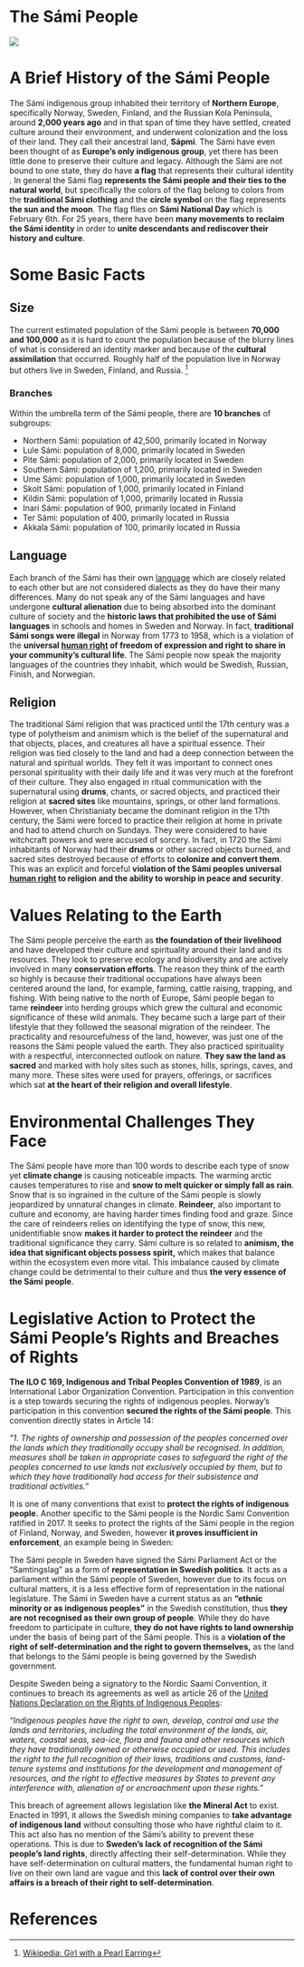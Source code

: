 # The Sámi People

<a href="https://juncture-digital.org"><img src="https://juncture-digital.org/images/ve-button.png"></a>

<param ve-config 
       title="The Sámi People"
       author="Sarah, Fuka and Evelyne"
       banner="https://upload.wikimedia.org/wikipedia/commons/thumb/3/3b/Nordic_Sami_people_Lavvu_1900-1920.jpg/640px-Nordic_Sami_people_Lavvu_1900-1920.jpg"
       layout="vertical">

<!-- Entities discussed throughout the essay are typically defined before the essay text and
     are thus available in all text.  Entity identifiers (QIDs) can be found in either
     Wikipedia or Wikidata (https://www.wikidata.org)> -->
<param ve-entity eid="Q185372"> <!-- Girl with a Pearl Earring painting -->
<param ve-entity eid="Q41264"> <!-- Johannes Vermeer -->
<param ve-entity eid="Q221092"> <!-- Mauritshuis -->
<param ve-entity eid="Q72708264"> <!-- The Hague -->
<param title="Finland"
       eid="Q390151"
       fill="#FF0000"
       marker-symbol="Ukonsaari, Finland">

# A Brief History of the Sámi People

The Sámi indigenous group inhabited their territory of __Northern Europe__, specifically Norway, Sweden, Finland, and the Russian Kola Peninsula, around __2,000 years ago__ and in that span of time they have settled, created culture around their environment, and underwent colonization and the loss of their land. They call their ancestral land, __Sápmi__. The Sámi have even been thought of as __Europe’s only indigenous group__, yet there has been little done to preserve their culture and legacy. Although the Sámi are not bound to one state, they do have __a flag__ that represents their cultural identity . In general the Sámi flag __represents the Sámi people and their ties to the natural world__, but specifically the colors of the flag belong to colors from the __traditional Sámi clothing__ and the __circle symbol__ on the flag represents __the sun and the moon__. The flag flies on __Sámi National Day__ which is February 6th. For 25 years, there have been __many movements to reclaim the Sámi identity__ in order to __unite descendants and rediscover their history and culture__.
<param ve-image 
       url="https://upload.wikimedia.org/wikipedia/commons/c/c4/Samem%C3%B8tet_1917_i_Metodistkirken_med_samisk_flagg_foran.jpg"
       label="The Sámi people"
       description="The Sámi flag on top of the picture of the first Sámi meeting">
            
# Some Basic Facts

## Size

The current estimated population of the Sámi people is between __70,000 and 100,000__ as it is hard to count the population because of the blurry lines of what is considered an identity marker and because of the __cultural assimilation__ that occurred. Roughly half of the population live in Norway but others live in Sweden, Finland, and Russia. [^1]

<param ve-image 
       label="Map of Sámi Languages" 
       description="This map shows the geographic distribution of Sámi languages and offers some additional information including approximate number of native Sámi speakers." 
       license="public domain" 
       url="https://upload.wikimedia.org/wikipedia/commons/4/4c/Mapping_S%C3%A1mi_Languages.jpg">

### Branches

Within the umbrella term of the Sámi people, there are __10 branches__ of subgroups:

* Northern Sámi: population of 42,500, primarily located in Norway
* Lule Sámi: population of 8,000, primarily located in Sweden
* Pite Sámi: population of 2,000, primarily located in Sweden
* Southern Sámi: population of 1,200, primarily located in Sweden
* Ume Sámi: population of 1,000, primarily located in Sweden
* Skolt Sámi: population of 1,000, primarily located in Finland
* Kildin Sámi: population of 1,000, primarily located in Russia
* Inari Sámi: population of 900, primarily located in Finland
* Ter Sámi: population of 400, primarily located in Russia
* Akkala Sámi: population of 100, primarily located in Russia

<param ve-image fit="contain"
       url="https://upload.wikimedia.org/wikipedia/commons/e/e9/Sami_languages_large_2.png"
       label="Map of Sami Banches"
       description="Map of Fennoscandia showing the distribution of Sami languages
1. Southern Sami
2. Ume Sami
3. Pite Sami
4. Lule Sami
5. Northern Sami
6. Skolt Sami
7. Inari Sami
8. Kildin Sami
9. Ter Sami">

## Language

Each branch of the Sámi has their own [language](https://www.youtube.com/watch?v=wjwQkOzzSAg) which are closely related to each other but are not considered dialects as they do have their many differences. Many do not speak any of the Sámi languages and have undergone __cultural alienation__ due to being absorbed into the dominant culture of society and the __historic laws that prohibited the use of Sámi languages__ in schools and homes in Sweden and Norway. In fact, __traditional Sámi songs were illegal__ in Norway from 1773 to 1958, which is a violation of the __universal [human right](https://www.un.org/en/about-us/universal-declaration-of-human-rights) of freedom of expression and right to share in your community’s cultural life__. The Sámi people now speak the majority languages of the countries they inhabit, which would be Swedish, Russian, Finish, and Norwegian.

<param ve-video
	id="wjwQkOzzSAg"
	title="WIKITONGUES: Irena speaking Northern Sami.">


## Religion

The traditional Sámi religion that was practiced until the 17th century was a type of polytheism and animism which is the belief of the supernatural and that objects, places, and creatures all have a spiritual essence. Their religion was tied closely to the land and had a deep connection between the natural and spiritual worlds. They felt it was important to connect ones personal spirituality with their daily life and it was very much at the forefront of their culture. They also engaged in ritual communication with the supernatural using __drums__, chants, or sacred objects, and practiced their religion at __sacred sites__ like mountains, springs, or other land formations. However, when Christianiaty became the dominant religion in the 17th century, the Sámi were forced to practice their religion at home in private and had to attend church on Sundays. They were considered to have witchcraft powers and were accused of sorcery. In fact, in 1720 the Sámi inhabitants of Norway had their __drums__ or other sacred objects burned, and sacred sites destroyed because of efforts to __colonize and convert them__. This was an explicit and forceful __violation of the Sámi peoples universal [human right](https://www.un.org/en/about-us/universal-declaration-of-human-rights) to religion and the ability to worship in peace and security__. 

<param ve-compare curtain
       url="https://upload.wikimedia.org/wikipedia/commons/e/ed/Sami_shamanic_drum.JPG"
       label="Sami shamanic drum"
       description="Sami shamanic drum in the Arktikum museum, in Rovaniemi, Finland.">
<param ve-compare
       url="https://upload.wikimedia.org/wikipedia/commons/1/14/Hand%C3%B6l_Sami_Chapel%2C_J%C3%A4mtland%2C_Sweden.jpg"
       label="Handöl Sami Chapel, Jämtland, Sweden."
       description="People outside Handöl Sami Chapel. The chapel was built for the Sami people who lived in the mountains near the Norwegian border. It was inaugurated in 1804."
       attribution="Axel Lindahl">
 <param ve-compare
	url="https://upload.wikimedia.org/wikipedia/commons/6/6b/Ancient_Nordic_Sami_people_offering_to_Diermes_or_Thor_by_Picart_1724.jpg"
	label="Ancient Nordic Sami people offering to Diermes or Thor"
	description="Sami people of Lapland offering to the pre-Christian god Tiermes or Thoron; engraved illustration by Bernard Picart from Cérémonies et coutumes religieuses de tous les peuples du monde (1725)">


# Values Relating to the Earth

The Sámi people perceive the earth as __the foundation of their livelihood__ and have developed their culture and spirituality around their land and its resources. They look to preserve ecology and biodiversity and are actively involved in many __conservation efforts__. The reason they think of the earth so highly is because their traditional occupations have always been centered around the land, for example, farming, cattle raising, trapping, and fishing. With being native to the north of Europe, Sámi people began to tame __reindeer__ into herding groups which grew the cultural and economic significance of these wild animals. They became such a large part of their lifestyle that they followed the seasonal migration of the reindeer. The practicality and resourcefulness of the land, however, was just one of the reasons the Sámi people valued the earth. They also practiced spirituality with a respectful, interconnected outlook on nature. __They saw the land as sacred__ and marked with holy sites such as stones, hills, springs, caves, and many more. These sites were used for prayers, offerings, or sacrifices which sat __at the heart of their religion and overall lifestyle__. 

<param ve-image
       url:"https://upload.wikimedia.org/wikipedia/commons/3/3f/Sami_earthen_house%2C_Jukkasjarvi.jpg"
       label="Traditional Samí house"
       description="Traditional Samí house, Finnmark, Norway.">

# Environmental Challenges They Face

The Sámi people have more than 100 words to describe each type of snow yet __climate change__ is causing noticeable impacts. The warming arctic causes temperatures to rise and __snow to melt quicker or simply fall as rain__. Snow that is so ingrained in the culture of the Sámi people is slowly jeopardized by unnatural changes in climate. __Reindeer__, also important to culture and economy, are having harder times finding food and graze. Since the care of reindeers relies on identifying the type of snow, this new, unidentifiable snow __makes it harder to protect the reindeer__ and the traditional significance they carry. Sámi culture is so related to __animism, the idea that significant objects possess spirit,__ which makes that balance within the ecosystem even more vital. This imbalance caused by climate change could be detrimental to their culture and thus __the very essence of the Sámi people__. 

<param ve-image
       url="https://upload.wikimedia.org/wikipedia/commons/8/89/Sami_people_and_reindeer_in_Lappland%2C_Sweden_%288683127528%29.jpg"
       label="Sami people and reindeer in Lappland, Sweden"
       description="Sami people and reindeer at a Sami cot in a forest in Lappland. Watercoloured stipple engraving by Fredrik Erik Martin. From c. 1800.">
   
# Legislative Action to Protect the Sámi People’s Rights and Breaches of Rights

__The ILO C 169, Indigenous and Tribal Peoples Convention of 1989__, is an International Labor Organization Convention. Participation in this convention is a step towards securing the rights of indigenous peoples. Norway’s participation in this convention __secured the rights of the Sámi people__. This convention directly states in Article 14: 

_"1. The rights of ownership and possession of the peoples concerned over the lands which they traditionally occupy shall be recognised. In addition, measures shall be taken in appropriate cases to safeguard the right of the peoples concerned to use lands not exclusively occupied by them, but to which they have traditionally had access for their subsistence and traditional activities.”_

It is one of many conventions that exist to __protect the rights of indigenous people.__ Another specific to the Sámi people is the Nordic Sami Convention ratified in 2017. It seeks to protect the rights of the Sámi people in the region of Finland, Norway, and Sweden, however __it proves insufficient in enforcement__, an example being in Sweden: 

The Sámi people in Sweden have signed the Sámi Parliament Act or the “Samtingslag” as a form of __representation in Swedish politics__. It acts as a parliament within the Sámi people of Sweden, however due to its focus on cultural matters, it is a less effective form of representation in the national legislature. The Sámi in Sweden have a current status as an __“ethnic minority or as indigenous peoples”__ in the Swedish constitution, thus __they are not recognised as their own group of people__. While they do have freedom to participate in culture, __they do not have rights to land ownership__ under the basis of being part of the Sámi people. This is a __violation of the right of self-determination and the right to govern themselves,__ as the land that belongs to the Sámi people is being governed by the Swedish government.  

Despite Sweden being a signatory to the Nordic Saami Convention, it continues to breach its agreements as well as article 26 of the [United Nations Declaration on the Rights of Indigenous Peoples](https://www.un.org/development/desa/indigenouspeoples/wp-content/uploads/sites/19/2018/11/UNDRIP_E_web.pdf):

<param ve-image
       url="file:///Users/sarahazrinpowerbook/Desktop/Screen%20Shot%202022-10-09%20at%207.46.05%20PM.jpg"
       label="UNDRIP Article 26">
       
       
_“Indigenous peoples have the right to own, develop, control and use the lands and territories, including the total environment of the lands, air, waters, coastal seas, sea-ice, flora and fauna and other resources which they have traditionally owned or otherwise occupied or used. This includes the right to the full recognition of their laws, traditions and customs, land-tenure systems and institutions for the development and management of resources, and the right to effective measures by States to prevent any interference with, alienation of or encroachment upon these rights.”_

This breach of agreement allows legislation like __the Mineral Act__ to exist. Enacted in 1991, it allows the Swedish mining companies to __take advantage of indigenous land__ without consulting those who have rightful claim to it. This act also has no mention of the Sámi’s ability to prevent these operations. This is due to __Sweden’s lack of recognition of the Sámi people’s land rights__, directly affecting their self-determination. While they have self-determination on cultural matters, the fundamental human right to live on their own land are vague and this __lack of control over their own affairs is a breach of their right to self-determination__.


# References

[^1]: [Wikipedia: Girl with a Pearl Earring](https://en.wikipedia.org/wiki/Girl_with_a_Pearl_Earring)
